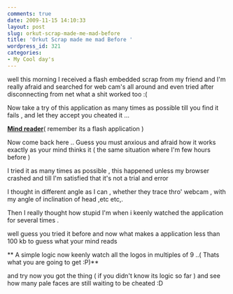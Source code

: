 ```yaml
---
comments: true
date: 2009-11-15 14:10:33
layout: post
slug: orkut-scrap-made-me-mad-before
title: 'Orkut Scrap made me mad Before '
wordpress_id: 321
categories:
- My Cool day's
---
```


well this morning I received a flash embedded scrap from my friend and I'm really afraid and searched for web cam's all around and even tried after disconnecting from net  what a shit  worked too :(


Now take a try of this application as many times as possible till you find it fails , and  let they accept you cheated it ...


**[Mind reader](http://www.orkut-scrapping.com/img/special/mindreader.swf)**( remember its a flash application )




Now come back here .. Guess you must anxious and afraid how it works exactly as your mind thinks it   ( the same situation where I'm few hours before )



I tried it as many times as possible  , this happened unless my browser crashed and till I'm satisfied that it's not a trial and error 

 I thought in different angle as I can ,  whether they trace thro' webcam , with my angle of inclination of head ,etc etc,.

Then I really thought how stupid I'm when i keenly watched the application for several times .


well guess you tried it before and now what makes a application less than 100 kb to guess what your mind reads 

**
A simple logic now keenly watch all the logos in multiples of 9 ..( Thats what you are going to get   :P)**


and try now you got the thing ( if you didn't know its logic so far ) and see how many pale faces are still waiting to be cheated :D




